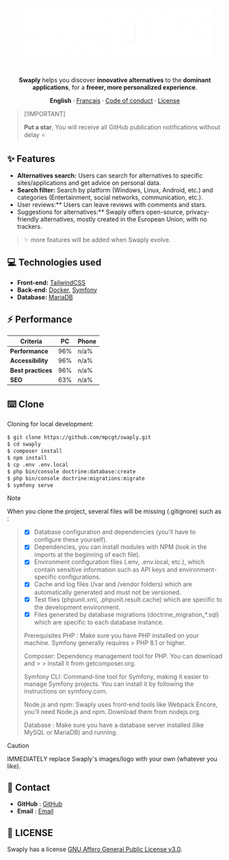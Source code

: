 <div align="center">
<img src="https://raw.githubusercontent.com/mpcgt/swaply/refs/heads/main/public/assets/img/icons-website/logo-white.webp" alt="Logo" />
  <br /><br />

**Swaply** helps you discover **innovative alternatives** to the **dominant applications**, for a **freeer, more personalized experience**.

**English** · [Français](./src/locales/fr/README.md) · [Code of conduct](./CODE_OF_CONDUCT.md) · [License](./LICENSE.md) 
</div>

> \[!IMPORTANT]
>
> **Put a star**, You will receive all GitHub publication notifications without delay ⭐️

## ✨ **Features**
* **Alternatives search:** Users can search for alternatives to specific sites/applications and get advice on personal data.
* **Search filter:** Search by platform (Windows, Linux, Android, etc.) and categories (Entertainment, social networks, communication, etc.).
* User reviews:** Users can leave reviews with comments and stars.
* Suggestions for alternatives:** Swaply offers open-source, privacy-friendly alternatives, mostly created in the European Union, with no trackers.

> ✨ more features will be added when Swaply evolve.

## 💻 **Technologies used**
* **Front-end:** [TailwindCSS](https://tailwindui.com/)
* **Back-end:** [Docker](https://www.docker.com/), [Symfony](https://symfony.com/)
* **Database:** [MariaDB](https://mariadb.org/)

## ⚡ **Performance**

| **Criteria**       | **PC** | **Phone** |
|-------------------|----------------|---------------|
| **Performance**   | 96%            | n/a%           |
| **Accessibility** | 96%           | n/a%           |
| **Best practices** | 96%       | n/a%           |
| **SEO**           | 63%            | n/a%           |


## ⌨️ **Clone**
Cloning for local development:

```fish
$ git clone https://github.com/mpcgt/swaply.git
$ cd swaply
$ composer install
$ npm install
$ cp .env .env.local
$ php bin/console doctrine:database:create
$ php bin/console doctrine:migrations:migrate
$ symfony serve
```
> [!NOTE]
>
When you clone the project, several files will be missing (.gitignore) such as :
>
> - [x] Database configuration and dependencies (you'll have to configure these yourself).
> - [x] Dependencies, you can install modules with NPM (look in the imports at the beginning of each file).
> - [x] Environment configuration files (.env, .env.local, etc.), which contain sensitive information such as API keys and environment-specific configurations.
> - [x] Cache and log files (/var and /vendor folders) which are automatically generated and must not be versioned.
> - [x] Test files (phpunit.xml, .phpunit.result.cache) which are specific to the development environment.
> - [x] Files generated by database migrations (doctrine_migration_*.sql) which are specific to each database instance.
>
> Prerequisites
> PHP : Make sure you have PHP installed on your machine. Symfony generally requires > PHP 8.1 or higher.
> 
> Composer: Dependency management tool for PHP. You can download and > > install it from getcomposer.org.
> 
> Symfony CLI: Command-line tool for Symfony, making it easier to manage Symfony projects. You can install it by following the instructions on symfony.com.
> 
> Node.js and npm: Swaply uses front-end tools like Webpack Encore, you'll need Node.js and npm. Download them from nodejs.org.
> 
> Database : Make sure you have a database server installed (like MySQL or MariaDB) and running.

> [!CAUTION]
> IMMEDIATELY replace Swaply's images/logo with your own (whatever you like).

## 📨 **Contact**
* **GitHub** : [GitHub](https://github.com/mpcgt/swaply/discussions/new/choose)
* **Email** : [Email](mailto:sgn.ntwk@gmail.com)

## 📜 **LICENSE**
Swaply has a license [GNU Affero General Public License v3.0](./LICENSE.md).